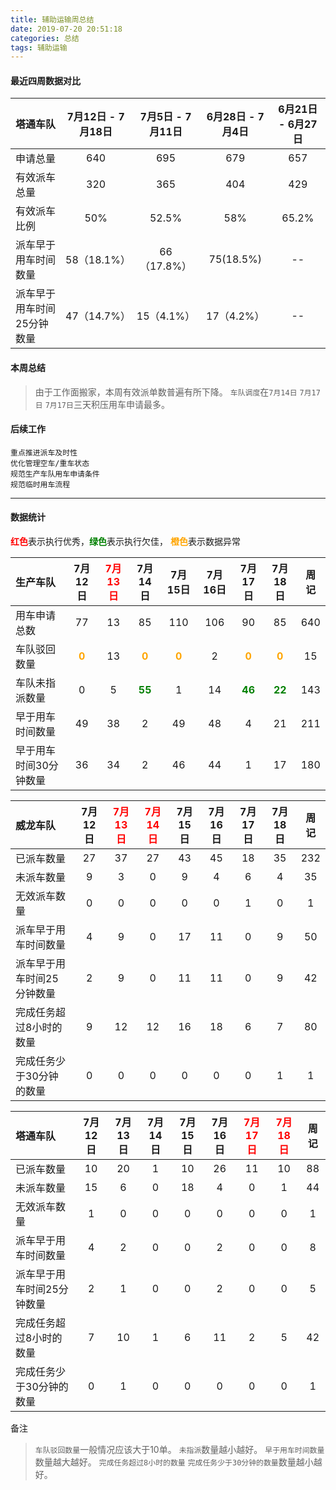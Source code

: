 ```yaml
---
title: 辅助运输周总结
date: 2019-07-20 20:51:18
categories: 总结
tags: 辅助运输
---
```



#### 最近四周数据对比

| 塔通车队 | 7月12日 - 7月18日  | 7月5日 - 7月11日  | 6月28日 - 7月4日  | 6月21日 - 6月27日 |
| :------| :----: | :----: | :----: | :----: |
| 申请总量    | 640 | 695 | 679 | 657 |
| 有效派车总量   | 320 | 365 | 404 | 429 |
| 有效派车比例  | 50% | 52.5% | 58% | 65.2% |
| 派车早于用车时间数量  | 58（18.1%） | 66（17.8%） | 75(18.5%) | -- |
| 派车早于用车时间25分钟数量  | 47（14.7%） | 15（4.1%） | 17（4.2%） | -- |


#### 本周总结

> 由于工作面搬家，本周有效派单数普遍有所下降。
> `车队调度`在`7月14日` `7月17日` `7月17日`三天积压用车申请最多。


#### 后续工作

```
重点推进派车及时性
优化管理空车/重车状态
规范生产车队用车申请条件
规范临时用车流程
```

---------------------------
#### 数据统计

<font color="red">**红色**</font>表示执行优秀，<font color="green">**绿色**</font>表示执行欠佳， <font color="orange">**橙色**</font>表示数据异常

| 生产车队 | 7月12日 | <font color="red">7月13日</font> | 7月14日 | 7月15日|7月16日 |  7月17日  | 7月18日 |周记|
| :------| :----: | :----: | :----: | :----: | :----: | :----: | :----: |  :----: | 
| 用车申请总数         | 77 | 13 | 85 | 110 | 106 | 90 | 85 | 640 |
| 车队驳回数量         | <font color="orange">**0**</font> | 13 | <font color="orange">**0**</font> | <font color="orange">**0**</font> | 2 | <font color="orange">**0**</font> | <font color="orange">**0**</font> | 15 | 
| 车队未指派数量        | 0 | 5 | <font color="green">**55**</font> | 1 | 14 | <font color="green">**46**</font> | <font color="green">**22**</font> | 143 | 
| 早于用车时间数量      | 49 | 38 | 2 | 49 | 48 | 4 | 21 | 211 |
| 早于用车时间30分钟数量  | 36 | 34 | 2 | 46 | 44 | 1 | 17 | 180 |

| 威龙车队 | 7月12日  | <font color="red">7月13日</font>  | <font color="red">7月14日</font>  | 7月15日 | 7月16日 |  7月17日  | 7月18日 |周记|
| :------| :----: | :----: | :----: | :----: | :----: | :----: | :----: |  :----: | 
| 已派车数量    | 27 | 37 | 27 | 43 | 45 | 18 | 35 | 232 |
| 未派车数量   | 9 | 3 | 0 | 9 | 4 | 6 | 4 | 35 |
| 无效派车数量  | 0 | 0 | 0 | 0 | 0 | 1 | 0 | 1 |
| 派车早于用车时间数量  | 4 | 9 | 0 | 17 | 11 | 0 | 9 | 50 |
| 派车早于用车时间25分钟数量  | 2 | 9 | 0 | 11 | 11 | 0 | 9 | 42 |
| 完成任务超过8小时的数量 | 9 | 12 | 12 | 16 | 18 | 6 | 7 | 80 |
| 完成任务少于30分钟的数量  | 0 | 0 | 0 | 0 | 0 | 0 | 1 | 1 |


| 塔通车队 | 7月12日  | 7月13日  | 7月14日  | 7月15日 | 7月16日 |  <font color="red">7月17日</font>  | <font color="red">7月18日</font> |周记|
| :------| :----: | :----: | :----: | :----: | :----: | :----: | :----: |  :----: | 
| 已派车数量    | 10 | 20 | 1 | 10 | 26 | 11 | 10 | 88 |
| 未派车数量   | 15 | 6 | 0 | 18 | 4 | 0 | 1 | 44 |
| 无效派车数量  | 1 | 0 | 0 | 0 | 0 | 0 | 0 | 1 |
| 派车早于用车时间数量  | 4 | 2 | 0 | 0 | 2 | 0 | 0 | 8 |
| 派车早于用车时间25分钟数量  | 2 | 1 | 0 | 0 | 2 | 0 | 0 | 5 |
| 完成任务超过8小时的数量 | 7 | 10 | 1 | 6 | 11 | 2 | 5 | 42 |
| 完成任务少于30分钟的数量  |  0 | 1 | 0 | 0 | 0 | 0 | 0 | 1 |

备注

> `车队驳回数量`一般情况应该大于10单。
> `未指派`数量越小越好。
> `早于用车时间数量`数量越大越好。
> `完成任务超过8小时的数量` `完成任务少于30分钟的数量`数量越小越好。
